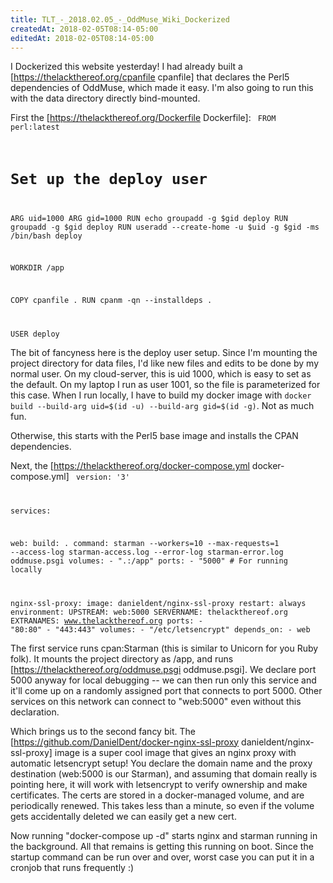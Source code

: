 ```yaml
---
title: TLT_-_2018.02.05_-_OddMuse_Wiki_Dockerized
createdAt: 2018-02-05T08:14-05:00
editedAt: 2018-02-05T08:14-05:00
---
```


I Dockerized this website yesterday! I had already built a [https://thelackthereof.org/cpanfile cpanfile] that declares the Perl5 dependencies of OddMuse, which made it easy. I'm also going to run this with the data directory directly bind-mounted.

First the [https://thelackthereof.org/Dockerfile Dockerfile]:
<code>
FROM perl:latest

# Set up the deploy user
ARG uid=1000
ARG gid=1000
RUN echo groupadd -g $gid deploy
RUN groupadd -g $gid deploy
RUN useradd --create-home -u $uid -g $gid -ms /bin/bash deploy

WORKDIR /app

COPY cpanfile .
RUN cpanm -qn --installdeps .

USER deploy
</code>

The bit of fancyness here is the deploy user setup. Since I'm mounting the project directory for data files, I'd like new files and edits to be done by my normal user. On my cloud-server, this is uid 1000, which is easy to set as the default. On my laptop I run as user 1001, so the file is parameterized for this case. When I run locally, I have to build my docker image with `docker build --build-arg uid=$(id -u) --build-arg gid=$(id -g)`. Not as much fun.

Otherwise, this starts with the Perl5 base image and installs the CPAN dependencies.

Next, the [https://thelackthereof.org/docker-compose.yml docker-compose.yml]
<code>
version: '3'

services:

  web:
    build: .
    command: starman --workers=10 --max-requests=1 --access-log starman-access.log --error-log starman-error.log oddmuse.psgi
    volumes:
      - ".:/app"
    ports:
      - "5000" # For running locally

  nginx-ssl-proxy:
    image: danieldent/nginx-ssl-proxy
    restart: always
    environment:
      UPSTREAM: web:5000
      SERVERNAME: thelackthereof.org
      EXTRANAMES: www.thelackthereof.org
    ports:
      - "80:80"
      - "443:443"
    volumes:
      - "/etc/letsencrypt"
    depends_on:
      - web
</code>

The first service runs cpan:Starman (this is similar to Unicorn for you Ruby folk). It mounts the project directory as /app, and runs [https://thelackthereof.org/oddmuse.psgi oddmuse.psgi]. We declare port 5000 anyway for local debugging -- we can then run only this service and it'll come up on a randomly assigned port that connects to port 5000. Other services on this network can connect to "web:5000" even without this declaration.

Which brings us to the second fancy bit. The [https://github.com/DanielDent/docker-nginx-ssl-proxy danieldent/nginx-ssl-proxy] image is a super cool image that gives an nginx proxy with automatic letsencrypt setup! You declare the domain name and the proxy destination (web:5000 is our Starman), and assuming that domain really is pointing here, it will work with letsencrypt to verify ownership and make certificates. The certs are stored in a docker-managed volume, and are periodically renewed. This takes less than a minute, so even if the volume gets accidentally deleted we can easily get a new cert.

Now running "docker-compose up -d" starts nginx and starman running in the background. All that remains is getting this running on boot. Since the startup command can be run over and over, worst case you can put it in a cronjob that runs frequently :)

